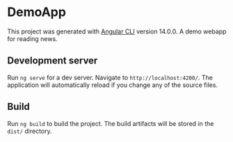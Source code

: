 # DemoApp

This project was generated with [Angular CLI](https://github.com/angular/angular-cli) version 14.0.0.
A demo webapp for reading news.

## Development server

Run `ng serve` for a dev server. Navigate to `http://localhost:4200/`. The application will automatically reload if you change any of the source files.

## Build

Run `ng build` to build the project. The build artifacts will be stored in the `dist/` directory.
